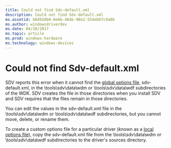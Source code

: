 ```yaml
---
title: Could not find Sdv-default.xml
description: Could not find Sdv-default.xml
ms.assetid: b8d928b0-8e6b-48de-98e2-554eb67c9a0b
ms.author: windowsdriverdev
ms.date: 04/20/2017
ms.topic: article
ms.prod: windows-hardware
ms.technology: windows-devices
---
```


# Could not find Sdv-default.xml


SDV reports this error when it cannot find the [global options file](global-and-local-options-files.md), sdv-default.xml, in the \\tools\\sdv\\data\\wdm or \\tools\\sdv\\data\\wdf subdirectories of the WDK. SDV creates the file in those directories when you install SDV and SDV requires that the files remain in those directories.

You can edit the values in the sdv-default.xml file in the \\tools\\sdv\\data\\wdm or \\tools\\sdv\\data\\wdf subdirectories, but you cannot move, delete, or rename them.

To create a custom options file for a particular driver (known as a [local options file](global-and-local-options-files.md)), copy the sdv-default.xml file from the \\tools\\sdv\\data\\wdm or \\tools\\sdv\\data\\wdf subdirectories to the driver's sources directory.

 

 





